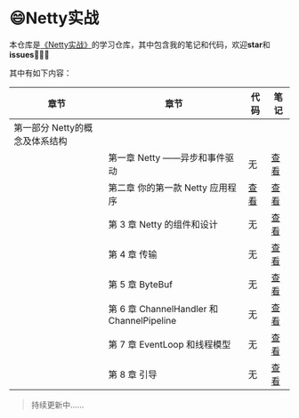 # :smile:Netty实战
本仓库是[《Netty实战》](<https://book.douban.com/subject/27038538/>)的学习仓库，其中包含我的笔记和代码，欢迎**star**和**issues**:rofl::rofl::rofl:

其中有如下内容：

| 章节                           | 章节                                     | 代码                                                         | 笔记                                                         |
| ------------------------------ | ---------------------------------------- | ------------------------------------------------------------ | ------------------------------------------------------------ |
| 第一部分 Netty的概念及体系结构 |                                          |                                                              |                                                              |
|                                | 第一章 Netty ——异步和事件驱动            | 无                                                           | [查看](https://github.com/IvanLu1024/nettyStudy/blob/master/notes/Part1/ch1.md) |
|                                | 第二章 你的第一款 Netty 应用程序         | [查看](https://github.com/IvanLu1024/nettyStudy/tree/master/src/main/java/echo) | [查看](https://github.com/IvanLu1024/nettyStudy/blob/master/notes/Part1/ch2.md) |
|                                | 第 3 章  Netty 的组件和设计              | 无                                                           | [查看](https://github.com/IvanLu1024/nettyStudy/blob/master/notes/Part1/ch3.md) |
|                                | 第 4 章 传输                             | 无                                                           | [查看](https://github.com/IvanLu1024/nettyStudy/blob/master/notes/Part1/ch4.md) |
|                                | 第 5 章 ByteBuf                          | 无                                                           | [查看](https://github.com/IvanLu1024/nettyStudy/blob/master/notes/Part1/ch5.md) |
|                                | 第 6 章 ChannelHandler 和ChannelPipeline | 无                                                           | [查看](https://github.com/IvanLu1024/nettyStudy/blob/master/notes/Part1/ch6.md) |
|                                | 第 7 章  EventLoop 和线程模型            | 无                                                           | [查看](https://github.com/IvanLu1024/nettyStudy/blob/master/notes/Part1/ch7.md) |
|                                | 第 8 章 引导                             | 无                                                           | [查看](https://github.com/IvanLu1024/nettyStudy/blob/master/notes/Part1/ch8.md) |

> 持续更新中……

